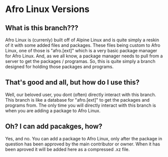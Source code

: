 # Afro Linux Versions

## What is this branch???

Afro Linux is (currenly) built off of Alpine Linux and is quite simply a reskin of it with some added files and packages. These files being custom to Afro Linux, one of those is "afro.[ext]" which is a very basic package manager for Afro Linux. And, as we all know, a package manager needs to pull from a server to get the packages / programas. So, this is quite simply a branch designed for holding those packages and programs.

## That's good and all, but how do I use this?

Well, our beloved user, you dont (often) directly interact with this branch. This branch is like a database for "afro.[ext]" to get the packages and programs from. The only time you will directly interact with this branch is when you are adding a package to Afro Linux.

## Oh? I can add pacakges, how?

Yes, and no. You can add a package to Afro Linux, only after the package in question has been approved by the main contributor or owner. When it has been aproved it will be added here as a compressed .xz file.
